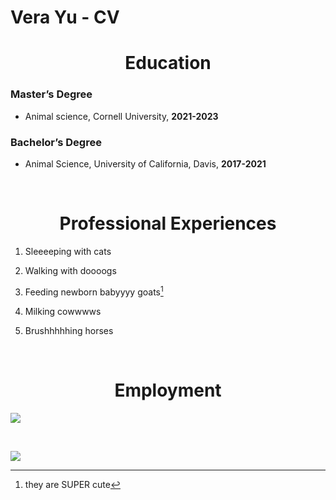 Vera Yu - CV
================

<center>

# Education

</center>

### Master’s Degree

- Animal science, Cornell University, **2021-2023**

### Bachelor’s Degree

- Animal Science, University of California, Davis, **2017-2021**

<br>

<center>

# Professional Experiences

</center>

1.  Sleeeeping with cats

2.  Walking with doooogs

3.  Feeding newborn babyyyy goats[^1]

4.  Milking cowwwws

5.  Brushhhhhing horses

<br>

<center>

# Employment

</center>

![](/Users/verayu/Desktop/IMG_7104.JPG)

<br>

![](/Users/verayu/Desktop/IMG_5858.jpeg)

[^1]: they are SUPER cute
